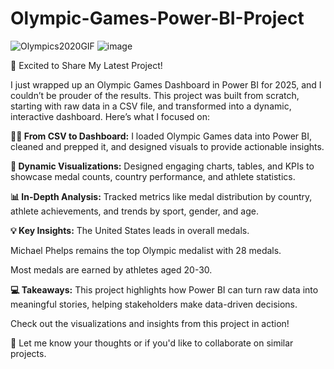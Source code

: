 # Olympic-Games-Power-BI-Project

![Olympics2020GIF](https://github.com/user-attachments/assets/f398d2c7-f3cd-4f3a-92eb-0ce9906fbf71) ![image](https://github.com/user-attachments/assets/29754fa6-0302-4c7a-b96c-642a7bb43bd5) 


🚀 Excited to Share My Latest Project!

I just wrapped up an Olympic Games Dashboard in Power BI for 2025, and I couldn’t be prouder of the results. This project was built from scratch, starting with raw data in a CSV file, and transformed into a dynamic, interactive dashboard. Here’s what I focused on:

**🏋️‍♂️ From CSV to Dashboard:**
I loaded Olympic Games data into Power BI, cleaned and prepped it, and designed visuals to provide actionable insights.

**🎨 Dynamic Visualizations:**
Designed engaging charts, tables, and KPIs to showcase medal counts, country performance, and athlete statistics.

**📊 In-Depth Analysis:**
Tracked metrics like medal distribution by country, athlete achievements, and trends by sport, gender, and age.

**💡 Key Insights:**
The United States leads in overall medals.

Michael Phelps remains the top Olympic medalist with 28 medals.

Most medals are earned by athletes aged 20-30.

**💻 Takeaways:**
This project highlights how Power BI can turn raw data into meaningful stories, helping stakeholders make data-driven decisions.

Check out the visualizations and insights from this project in action!                      

🚀 Let me know your thoughts or if you'd like to collaborate on similar projects.

